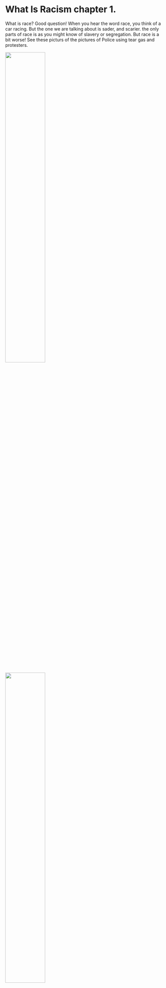 # What Is  Racism chapter 1. 
What is race? Good question! When you hear the word race, you think of a car racing. But the one we are talking about is sader, and scarier. the only parts of race is as you might know of slavery or segregation. But race is a bit worse! See these picturs of the pictures of Police using tear gas and protesters.

<img style="width:50%" src="https://live.staticflickr.com/65535/49940105503_304ecfbbe3_b.jpg">

<img style="width:50%" src="https://github.com/anti-racist-kid/the-anti-racist-kid/raw/main/George_Floyd_police_brutality_protests_-_Portland_Oregon_-_July_22_-_tedder_-_03.jpg">

what you are seeing is called polise brutality. Tear gas is something that makes your cry, and then it makes you want to go away from it. the black lives matter protests started in 2013. And in 2020, something awful happened. A man named George Floyd got choked to death. When the death started happening, he said “I can't breathe” . That ment politely “please, let me go” but sadly, he died. The death took about 8 minutes and 46 seconds. That's when the protesters got REALY mad. If you press this word, Itll take you to a movie wedsite movie called [“I am not you negro”](https://www.google.com/search?q=i+am+not+your+negro&rlz=1C5CHFA_enUS712US715&oq=i+am+not+your+negro&aqs=chrome..69i57j69i59j0l3j69i60l3.1469j0j9&sourceid=chrome&ie=UTF-8) and may rest in peace. 
the movie spript was made by James Baldwin, but is read by a different person becuse somesone else becuse he died in 1987 of stomach cancer. may both pepole continue in us as we do the thing they wanted us to do before they were dead.
<img src="https://assets.atlasobscura.com/media/W1siZiIsInVwbG9hZHMvcGxhY2VfaW1hZ2VzLzY5Y2U5YTc3LTMxY2MtNDFkMC05NGM3LTdhOTg5Y2YyNjcyMjg5ZDk3ODllYjA4MTg3ZjgzNV9CRCB0b21ic3RvbmVfY2VyYW1pY19jbG9zZS11cCBvZiBpbnNjcmlwdGlvbiAyLmpwZyJdLFsicCIsInRodW1iIiwiNTgweDU4MCMiXSxbInAiLCJjb252ZXJ0IiwiLXF1YWxpdHkgODEgLWF1dG8tb3JpZW50Il1d/BD%20tombstone_ceramic_close-up%20of%20inscription%202.jpg">
